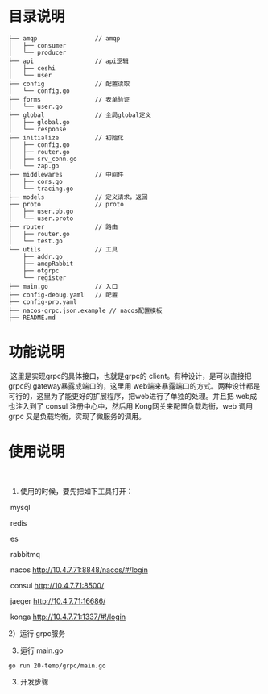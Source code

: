 # 目录说明

```
├── amqp                // amqp
│   ├── consumer
│   └── producer
├── api                 // api逻辑
│   ├── ceshi
│   └── user
├── config              // 配置读取
│   └── config.go
├── forms               // 表单验证
│   └── user.go
├── global              // 全局global定义
│   ├── global.go
│   └── response
├── initialize          // 初始化
│   ├── config.go
│   ├── router.go
│   ├── srv_conn.go
│   └── zap.go
├── middlewares         // 中间件
│   ├── cors.go
│   └── tracing.go
├── models              // 定义请求，返回
├── proto               // proto
│   ├── user.pb.go
│   └── user.proto
├── router              // 路由
│   ├── router.go
│   └── test.go
└── utils               // 工具
    ├── addr.go
    ├── amqpRabbit
    ├── otgrpc
    └── register
├── main.go             // 入口
├── config-debug.yaml   // 配置
├── config-pro.yaml
├── nacos-grpc.json.example // nacos配置模板
├── README.md
```



# 功能说明

​		这里是实现grpc的具体接口，也就是grpc的 client。有种设计，是可以直接把grpc的 gateway暴露成端口的，这里用 web端来暴露端口的方式。两种设计都是可行的，这里为了能更好的扩展程序，把web进行了单独的处理。并且把 web成也注入到了 consul 注册中心中，然后用 Kong网关来配置负载均衡，web 调用grpc 又是负载均衡，实现了微服务的调用。

# 使用说明

​		

1)	使用的时候，要先把如下工具打开：

​		mysql

​		redis

​		es

​		rabbitmq

​		nacos	http://10.4.7.71:8848/nacos/#/login

​		consul	http://10.4.7.71:8500/

​		jaeger	http://10.4.7.71:16686/

​		konga	http://10.4.7.71:1337/#!/login

2）运行 grpc服务

3)  运行 main.go

```
go run 20-temp/grpc/main.go
```



3) 开发步骤

